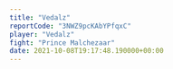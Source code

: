 ```yaml
---
title: "Vedalz"
reportCode: "3NWZ9pcKAbYPfqxC"
player: "Vedalz"
fight: "Prince Malchezaar"
date: 2021-10-08T19:17:48.190000+00:00
---
```

